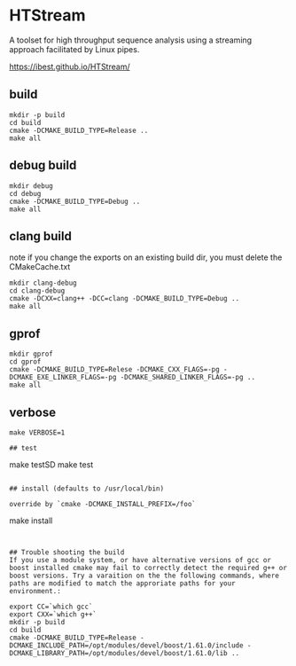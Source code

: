 # HTStream
A toolset for high throughput sequence analysis using a streaming approach facilitated by Linux pipes.

https://ibest.github.io/HTStream/

## build
```
mkdir -p build
cd build
cmake -DCMAKE_BUILD_TYPE=Release ..
make all
```

## debug build
```
mkdir debug
cd debug
cmake -DCMAKE_BUILD_TYPE=Debug ..
make all
```

## clang build

note if you change the exports on an existing build dir, you must delete the CMakeCache.txt

```
mkdir clang-debug
cd clang-debug
cmake -DCXX=clang++ -DCC=clang -DCMAKE_BUILD_TYPE=Debug ..
make all
```

## gprof
```
mkdir gprof
cd gprof
cmake -DCMAKE_BUILD_TYPE=Relese -DCMAKE_CXX_FLAGS=-pg -DCMAKE_EXE_LINKER_FLAGS=-pg -DCMAKE_SHARED_LINKER_FLAGS=-pg ..
make all

```

## verbose
```
make VERBOSE=1

## test

```
make testSD
make test
```

## install (defaults to /usr/local/bin)

override by `cmake -DCMAKE_INSTALL_PREFIX=/foo`

```
make install
```


## Trouble shooting the build
If you use a module system, or have alternative versions of gcc or boost installed cmake may fail to correctly detect the required g++ or boost versions. Try a varaition on the the following commands, where paths are modified to match the approriate paths for your environment.:
```

```
export CC=`which gcc`
export CXX=`which g++`
mkdir -p build
cd build
cmake -DCMAKE_BUILD_TYPE=Release -DCMAKE_INCLUDE_PATH=/opt/modules/devel/boost/1.61.0/include -DCMAKE_LIBRARY_PATH=/opt/modules/devel/boost/1.61.0/lib ..
```
